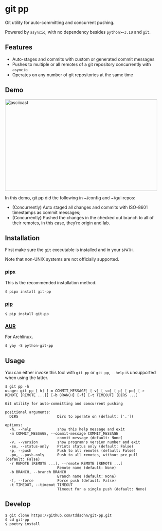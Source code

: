 # git pp

Git utility for auto-committing and concurrent pushing.

Powered by `asyncio`, with no dependency besides `python>=3.10` and `git`.

## Features
- Auto-stages and commits with custom or generated commit messages
- Pushes to multiple or all remotes of a git repository concurrently with `asyncio`
- Operates on any number of git repositories at the same time

## Demo

<!-- [![asciicast](https://asciinema.org/a/487579.png)](https://asciinema.org/a/487579) -->
<a href="https://asciinema.org/a/487579"><img src="https://asciinema.org/a/487579.png" alt="asciicast" style="width:500px;height:300px;"></a>


In this demo, git pp did the following in \~/config and \~/gui repos:

- (Concurrently) Auto staged all changes and commits with ISO-8601 timestamps as commit messages;
- (Concurrently) Pushed the changes in the checked out branch to all of their remotes, in this case, they’re origin and lab.

## Installation

First make sure the `git` executable is installed and in your `$PATH`.

Note that non-UNIX systems are not officially supported.

### pipx

This is the recommended installation method.

```
$ pipx install git-pp
```

### [pip](https://pypi.org/project/git-pp/)
```
$ pip install git-pp
```

### [AUR](https://aur.archlinux.org/packages/python-git-pp)
For Archlinux.
```
$ yay -S python-git-pp
```


## Usage

You can either invoke this tool with `git-pp` or `git pp`,
`--help` is unsupported when using the latter.

```
$ git pp -h
usage: git pp [-h] [-m COMMIT_MESSAGE] [-v] [-so] [-p] [-po] [-r REMOTE [REMOTE ...]] [-b BRANCH] [-f] [-t TIMEOUT] [DIRS ...]

Git utility for auto-committing and concurrent pushing

positional arguments:
  DIRS                  Dirs to operate on (default: ['.'])

options:
  -h, --help            show this help message and exit
  -m COMMIT_MESSAGE, --commit-message COMMIT_MESSAGE
                        commit message (default: None)
  -v, --version         show program's version number and exit
  -so, --status-only    Prints status only (default: False)
  -p, --push            Push to all remotes (default: False)
  -po, --push-only      Push to all remotes, without pre_pull (default: False)
  -r REMOTE [REMOTE ...], --remote REMOTE [REMOTE ...]
                        Remote name (default: None)
  -b BRANCH, --branch BRANCH
                        Branch name (default: None)
  -f, --force           Force push (default: False)
  -t TIMEOUT, --timeout TIMEOUT
                        Timeout for a single push (default: None)
```

## Develop
```
$ git clone https://github.com/tddschn/git-pp.git
$ cd git-pp
$ poetry install
```